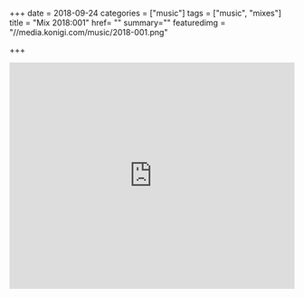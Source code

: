 +++
date = 2018-09-24
categories = ["music"]
tags = ["music", "mixes"]
title = "Mix 2018:001"
href= ""
summary=""
featuredimg = "//media.konigi.com/music/2018-001.png"

+++

<div class="mix"><div class="embed" >
  <iframe width="100%" height="400" src="https://www.mixcloud.com/widget/iframe/?light=1&feed=%2Fdjkonigi%2F2018001%2F" frameborder="0" ></iframe>
</div></div>
